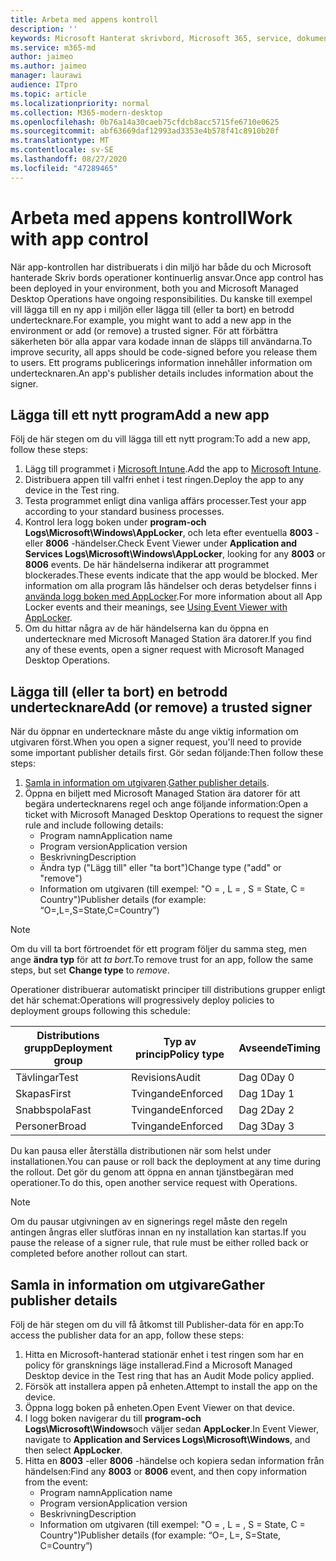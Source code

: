 ```yaml
---
title: Arbeta med appens kontroll
description: ''
keywords: Microsoft Hanterat skrivbord, Microsoft 365, service, dokumentation
ms.service: m365-md
author: jaimeo
ms.author: jaimeo
manager: laurawi
audience: ITpro
ms.topic: article
ms.localizationpriority: normal
ms.collection: M365-modern-desktop
ms.openlocfilehash: 0b76a14a30caeb75cfdcb8acc5715fe6710e0625
ms.sourcegitcommit: abf63669daf12993ad3353e4b578f41c8910b20f
ms.translationtype: MT
ms.contentlocale: sv-SE
ms.lasthandoff: 08/27/2020
ms.locfileid: "47289465"
---
```

# <a name="work-with-app-control"></a><span data-ttu-id="5226a-103">Arbeta med appens kontroll</span><span class="sxs-lookup"><span data-stu-id="5226a-103">Work with app control</span></span>

<span data-ttu-id="5226a-104">När app-kontrollen har distribuerats i din miljö har både du och Microsoft hanterade Skriv bords operationer kontinuerlig ansvar.</span><span class="sxs-lookup"><span data-stu-id="5226a-104">Once app control has been deployed in your environment, both you and Microsoft Managed Desktop Operations have ongoing responsibilities.</span></span> <span data-ttu-id="5226a-105">Du kanske till exempel vill lägga till en ny app i miljön eller lägga till (eller ta bort) en betrodd undertecknare.</span><span class="sxs-lookup"><span data-stu-id="5226a-105">For example, you might want to add a new app in the environment or add (or remove) a trusted signer.</span></span> <span data-ttu-id="5226a-106">För att förbättra säkerheten bör alla appar vara kodade innan de släpps till användarna.</span><span class="sxs-lookup"><span data-stu-id="5226a-106">To improve security, all apps should be code-signed before you release them to users.</span></span> <span data-ttu-id="5226a-107">Ett programs publicerings information innehåller information om undertecknaren.</span><span class="sxs-lookup"><span data-stu-id="5226a-107">An app's publisher details includes information about the signer.</span></span>


## <a name="add-a-new-app"></a><span data-ttu-id="5226a-108">Lägga till ett nytt program</span><span class="sxs-lookup"><span data-stu-id="5226a-108">Add a new app</span></span>

<span data-ttu-id="5226a-109">Följ de här stegen om du vill lägga till ett nytt program:</span><span class="sxs-lookup"><span data-stu-id="5226a-109">To add a new app, follow these steps:</span></span>

1. <span data-ttu-id="5226a-110">Lägg till programmet i [Microsoft Intune](https://docs.microsoft.com/mem/intune/apps/apps-win32-app-management).</span><span class="sxs-lookup"><span data-stu-id="5226a-110">Add the app to [Microsoft Intune](https://docs.microsoft.com/mem/intune/apps/apps-win32-app-management).</span></span>
2. <span data-ttu-id="5226a-111">Distribuera appen till valfri enhet i test ringen.</span><span class="sxs-lookup"><span data-stu-id="5226a-111">Deploy the app to any device in the Test ring.</span></span> 
3. <span data-ttu-id="5226a-112">Testa programmet enligt dina vanliga affärs processer.</span><span class="sxs-lookup"><span data-stu-id="5226a-112">Test your app according to your standard business processes.</span></span> 
4. <span data-ttu-id="5226a-113">Kontrol lera logg boken under **program-och Logs\Microsoft\Windows\AppLocker**, och leta efter eventuella **8003** -eller **8006** -händelser.</span><span class="sxs-lookup"><span data-stu-id="5226a-113">Check Event Viewer under **Application and Services Logs\Microsoft\Windows\AppLocker**, looking for any **8003** or **8006** events.</span></span> <span data-ttu-id="5226a-114">De här händelserna indikerar att programmet blockerades.</span><span class="sxs-lookup"><span data-stu-id="5226a-114">These events indicate that the app would be blocked.</span></span> <span data-ttu-id="5226a-115">Mer information om alla program lås händelser och deras betydelser finns i [använda logg boken med AppLocker](https://docs.microsoft.com/windows/security/threat-protection/windows-defender-application-control/applocker/using-event-viewer-with-applocker).</span><span class="sxs-lookup"><span data-stu-id="5226a-115">For more information about all App Locker events and their meanings, see [Using Event Viewer with AppLocker](https://docs.microsoft.com/windows/security/threat-protection/windows-defender-application-control/applocker/using-event-viewer-with-applocker).</span></span>
5. <span data-ttu-id="5226a-116">Om du hittar några av de här händelserna kan du öppna en undertecknare med Microsoft Managed Station ära datorer.</span><span class="sxs-lookup"><span data-stu-id="5226a-116">If you find any of these events, open a signer request with Microsoft Managed Desktop Operations.</span></span>

## <a name="add-or-remove-a-trusted-signer"></a><span data-ttu-id="5226a-117">Lägga till (eller ta bort) en betrodd undertecknare</span><span class="sxs-lookup"><span data-stu-id="5226a-117">Add (or remove) a trusted signer</span></span>

<span data-ttu-id="5226a-118">När du öppnar en undertecknare måste du ange viktig information om utgivaren först.</span><span class="sxs-lookup"><span data-stu-id="5226a-118">When you open a signer request, you'll need to provide some important publisher details first.</span></span> <span data-ttu-id="5226a-119">Gör sedan följande:</span><span class="sxs-lookup"><span data-stu-id="5226a-119">Then follow these steps:</span></span>

1. <span data-ttu-id="5226a-120">[Samla in information om utgivaren](#gather-publisher-details).</span><span class="sxs-lookup"><span data-stu-id="5226a-120">[Gather publisher details](#gather-publisher-details).</span></span>
2. <span data-ttu-id="5226a-121">Öppna en biljett med Microsoft Managed Station ära datorer för att begära undertecknarens regel och ange följande information:</span><span class="sxs-lookup"><span data-stu-id="5226a-121">Open a ticket with Microsoft Managed Desktop Operations to request the signer rule and include following details:</span></span>  
    - <span data-ttu-id="5226a-122">Program namn</span><span class="sxs-lookup"><span data-stu-id="5226a-122">Application name</span></span> 
    - <span data-ttu-id="5226a-123">Program version</span><span class="sxs-lookup"><span data-stu-id="5226a-123">Application version</span></span> 
    - <span data-ttu-id="5226a-124">Beskrivning</span><span class="sxs-lookup"><span data-stu-id="5226a-124">Description</span></span> 
    - <span data-ttu-id="5226a-125">Ändra typ ("Lägg till" eller "ta bort")</span><span class="sxs-lookup"><span data-stu-id="5226a-125">Change type ("add" or "remove")</span></span>  
    - <span data-ttu-id="5226a-126">Information om utgivaren (till exempel: "O = <publisher name> , L = <location> , S = State, C = Country")</span><span class="sxs-lookup"><span data-stu-id="5226a-126">Publisher details (for example: “O=<publisher name>,L=<location>,S=State,C=Country”)</span></span> 

> [!NOTE]
> <span data-ttu-id="5226a-127">Om du vill ta bort förtroendet för ett program följer du samma steg, men ange **ändra typ** för att *ta bort*.</span><span class="sxs-lookup"><span data-stu-id="5226a-127">To remove trust for an app, follow the same steps, but set **Change type** to *remove*.</span></span>

<span data-ttu-id="5226a-128">Operationer distribuerar automatiskt principer till distributions grupper enligt det här schemat:</span><span class="sxs-lookup"><span data-stu-id="5226a-128">Operations will progressively deploy policies to deployment groups following this schedule:</span></span>


|<span data-ttu-id="5226a-129">Distributions grupp</span><span class="sxs-lookup"><span data-stu-id="5226a-129">Deployment group</span></span>  |<span data-ttu-id="5226a-130">Typ av princip</span><span class="sxs-lookup"><span data-stu-id="5226a-130">Policy type</span></span>  |<span data-ttu-id="5226a-131">Avseende</span><span class="sxs-lookup"><span data-stu-id="5226a-131">Timing</span></span>  |
|---------|---------|---------|
|<span data-ttu-id="5226a-132">Tävlingar</span><span class="sxs-lookup"><span data-stu-id="5226a-132">Test</span></span>     |  <span data-ttu-id="5226a-133">Revisions</span><span class="sxs-lookup"><span data-stu-id="5226a-133">Audit</span></span>       |  <span data-ttu-id="5226a-134">Dag 0</span><span class="sxs-lookup"><span data-stu-id="5226a-134">Day 0</span></span>       |
|<span data-ttu-id="5226a-135">Skapas</span><span class="sxs-lookup"><span data-stu-id="5226a-135">First</span></span>     | <span data-ttu-id="5226a-136">Tvingande</span><span class="sxs-lookup"><span data-stu-id="5226a-136">Enforced</span></span>        | <span data-ttu-id="5226a-137">Dag 1</span><span class="sxs-lookup"><span data-stu-id="5226a-137">Day 1</span></span>        |
|<span data-ttu-id="5226a-138">Snabbspola</span><span class="sxs-lookup"><span data-stu-id="5226a-138">Fast</span></span>     | <span data-ttu-id="5226a-139">Tvingande</span><span class="sxs-lookup"><span data-stu-id="5226a-139">Enforced</span></span>        |  <span data-ttu-id="5226a-140">Dag 2</span><span class="sxs-lookup"><span data-stu-id="5226a-140">Day 2</span></span>       |
|<span data-ttu-id="5226a-141">Personer</span><span class="sxs-lookup"><span data-stu-id="5226a-141">Broad</span></span>     | <span data-ttu-id="5226a-142">Tvingande</span><span class="sxs-lookup"><span data-stu-id="5226a-142">Enforced</span></span>        |  <span data-ttu-id="5226a-143">Dag 3</span><span class="sxs-lookup"><span data-stu-id="5226a-143">Day 3</span></span>       |


<span data-ttu-id="5226a-144">Du kan pausa eller återställa distributionen när som helst under installationen.</span><span class="sxs-lookup"><span data-stu-id="5226a-144">You can pause or roll back the deployment at any time during the rollout.</span></span> <span data-ttu-id="5226a-145">Det gör du genom att öppna en annan tjänstbegäran med operationer.</span><span class="sxs-lookup"><span data-stu-id="5226a-145">To do this, open another service request with Operations.</span></span>

> [!NOTE]
> <span data-ttu-id="5226a-146">Om du pausar utgivningen av en signerings regel måste den regeln antingen ångras eller slutföras innan en ny installation kan startas.</span><span class="sxs-lookup"><span data-stu-id="5226a-146">If you pause the release of a signer rule, that rule must be either rolled back or completed before another rollout can start.</span></span>

## <a name="gather-publisher-details"></a><span data-ttu-id="5226a-147">Samla in information om utgivare</span><span class="sxs-lookup"><span data-stu-id="5226a-147">Gather publisher details</span></span>

<span data-ttu-id="5226a-148">Följ de här stegen om du vill få åtkomst till Publisher-data för en app:</span><span class="sxs-lookup"><span data-stu-id="5226a-148">To access the publisher data for an app, follow these steps:</span></span>

1. <span data-ttu-id="5226a-149">Hitta en Microsoft-hanterad stationär enhet i test ringen som har en policy för gransknings läge installerad.</span><span class="sxs-lookup"><span data-stu-id="5226a-149">Find a Microsoft Managed Desktop device in the Test ring that has an Audit Mode policy applied.</span></span> 
2. <span data-ttu-id="5226a-150">Försök att installera appen på enheten.</span><span class="sxs-lookup"><span data-stu-id="5226a-150">Attempt to install the app on the device.</span></span>
3. <span data-ttu-id="5226a-151">Öppna logg boken på enheten.</span><span class="sxs-lookup"><span data-stu-id="5226a-151">Open Event Viewer on that device.</span></span> 
4. <span data-ttu-id="5226a-152">I logg boken navigerar du till **program-och Logs\Microsoft\Windows**och väljer sedan **AppLocker**.</span><span class="sxs-lookup"><span data-stu-id="5226a-152">In Event Viewer, navigate to **Application and Services Logs\Microsoft\Windows**, and then select **AppLocker**.</span></span> 
5. <span data-ttu-id="5226a-153">Hitta en **8003** -eller **8006** -händelse och kopiera sedan information från händelsen:</span><span class="sxs-lookup"><span data-stu-id="5226a-153">Find any **8003** or **8006** event, and then copy information from the event:</span></span> 
    - <span data-ttu-id="5226a-154">Program namn</span><span class="sxs-lookup"><span data-stu-id="5226a-154">Application name</span></span> 
    - <span data-ttu-id="5226a-155">Program version</span><span class="sxs-lookup"><span data-stu-id="5226a-155">Application version</span></span> 
    - <span data-ttu-id="5226a-156">Beskrivning</span><span class="sxs-lookup"><span data-stu-id="5226a-156">Description</span></span> 
    - <span data-ttu-id="5226a-157">Information om utgivaren (till exempel: "O = <publisher name> , L = <location> , S = State, C = Country")</span><span class="sxs-lookup"><span data-stu-id="5226a-157">Publisher details (for example: “O=<publisher name>, L=<location>, S=State, C=Country”)</span></span> 
